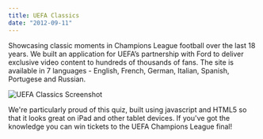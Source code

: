 ```yaml
---
title: UEFA Classics
date: "2012-09-11"
---
```


Showcasing classic moments in Champions League football over the last 18 years.  We built an application for UEFA’s partnership with Ford to deliver exclusive video content to hundreds of thousands of fans.  The site is available in 7 languages - English, French, German, Italian, Spanish, Portugese and Russian.

![UEFA Classics Screenshot](/images/iMac_quiz.png)

We're particularly proud of this quiz, built using javascript and HTML5 so that it looks great on iPad and other tablet devices.  If you've got the knowledge you can win tickets to the UEFA Champions League final!